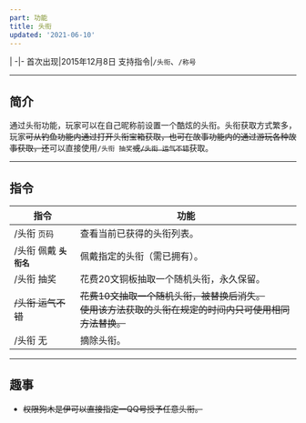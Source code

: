 ```yaml
---
part: 功能
title: 头衔
updated: '2021-06-10'
---
```


 |
-|-
首次出现|2015年12月8日
支持指令|`/头衔`、`/称号`

---

## 简介

通过头衔功能，玩家可以在自己昵称前设置一个酷炫的头衔。头衔获取方式繁多，玩家~~可从钓鱼功能内通过打开头衔宝箱获取，也可在故事功能内的通过游玩各种故事获取，还~~可以直接使用`/头衔 抽奖`~~或`/头衔 运气不错`~~获取。

---

## 指令

指令|功能
---|---
/头衔 `页码`|查看当前已获得的头衔列表。
/头衔 佩戴 **`头衔名`**|佩戴指定的头衔（需已拥有）。
/头衔 抽奖|花费20文铜板抽取一个随机头衔，永久保留。
~~/头衔 运气不错~~|~~花费10文抽取一个随机头衔，被替换后消失。~~<br/>~~使用该方法获取的头衔在规定的时间内只可使用相同方法替换。~~
/头衔 无|摘除头衔。

---

## 趣事

- ~~权限狗木是伊可以直接指定一QQ号授予任意头衔。~~